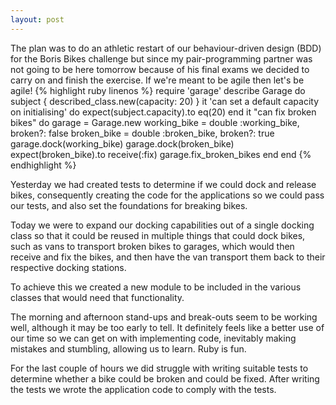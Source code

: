 ```yaml
---
layout: post
---
```

The plan was to do an athletic restart of our behaviour-driven design (BDD) for the Boris Bikes challenge but since my pair-programming partner was not going to be here tomorrow because of his final exams we decided to carry on and finish the exercise.  If we're meant to be agile then let's be agile!
{% highlight ruby linenos %}
require 'garage'
describe Garage do
  subject { described_class.new(capacity: 20) }
  it 'can set a default capacity on initialising' do
    expect(subject.capacity).to eq(20)
  end
  it "can fix broken bikes" do
    garage = Garage.new
    working_bike = double :working_bike, broken?: false
    broken_bike  = double :broken_bike,  broken?: true
    garage.dock(working_bike)
    garage.dock(broken_bike)
    expect(broken_bike).to receive(:fix)
    garage.fix_broken_bikes
  end
end
{% endhighlight %}
<!--more-->
Yesterday we had created tests to determine if we could dock and release bikes, consequently creating the code for the applications so we could pass our tests, and also set the foundations for breaking bikes.

Today we were to expand our docking capabilities out of a single docking class so that it could be reused in multiple things that could dock bikes, such as vans to transport broken bikes to garages, which would then receive and fix the bikes, and then have the van transport them back to their respective docking stations.

To achieve this we created a new module to be included in the various classes that would need that functionality.

The morning and afternoon stand-ups and break-outs seem to be working well, although it may be too early to tell.  It definitely feels like a better use of our time so we can get on with implementing code, inevitably making mistakes and stumbling, allowing us to learn.  Ruby is fun.

For the last couple of hours we did struggle with writing suitable tests to determine whether a bike could be broken and could be fixed.  After writing the tests we wrote the application code to comply with the tests.
